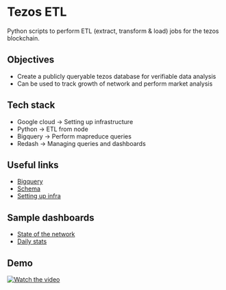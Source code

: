 # Tezos ETL
Python scripts to perform ETL (extract, transform & load) jobs for the tezos blockchain.

## Objectives
* Create a publicly queryable tezos database for verifiable data analysis
* Can be used to track growth of network and perform market analysis

## Tech stack
* Google cloud → Setting up infrastructure
* Python → ETL from node
* Bigquery → Perform mapreduce queries
* Redash → Managing queries and dashboards

## Useful links
* [Bigquery](https://github.com/ankitchiplunkar/tezos-etl/tree/master/infra)
* [Schema](https://github.com/ankitchiplunkar/tezos-etl/tree/master/tezos_etl/schema)
* [Setting up infra](https://github.com/ankitchiplunkar/tezos-etl/tree/master/infra)

## Sample dashboards
* [State of the network](http://35.202.140.213/public/dashboards/43CUKPp4cwZk9Qf0X6ov3B4t6y3sBeHE9AsznNB4?org_slug=default)
* [Daily stats](http://35.202.140.213/public/dashboards/ucnaQ6qLc0cLTiuOhx0ABm7qd6Tcybyht4Js8imb?org_slug=default)

## Demo
[![Watch the video](https://i.imgur.com/54W9ShS.png)](https://drive.google.com/file/d/1ZdQgeyN4BmeC6ZTohC50hyrL3G5oZ1qr/view?usp=sharing)
